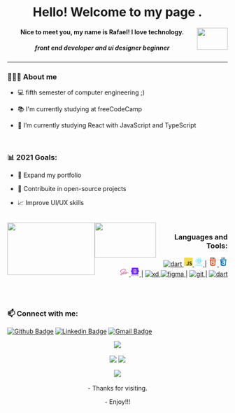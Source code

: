  


 
  <h1 align="center">  Hello! Welcome to my page .</h1> <img align="right" width="70" height="50" src="https://media3.giphy.com/media/d8d7kW0JUCUDwHpDsk/200w.webp?cid=ecf05e47nztdy9xhkont61aykwkzrh39zjysolffh8whwbep&rid=200w.webp" >
  <h4 align="center"> Nice to meet you, my name is Rafael! I love technology.</h4>  
   <h5 align= "center">   front end developer and ui designer beginner  </h5>  
  <hr/>
  
  
  ###   👨🏿‍🦱  About me 

  
 * 💻  fifth semester of computer engineering   ;)

 * 📚 I'm currently studying at freeCodeCamp

 * 🌱  I’m currently studying React with JavaScript and  TypeScript
<br/>

### 📊  2021 Goals:
   * 📂  Expand my portfolio
   
   * 🤝  Contribuite in open-source projects
    
   * 📈  Improve UI/UX skills

<br/>


<img align="left" width="200" height="120" src="https://media1.giphy.com/media/ZeXZD7VCxJ1EgQuCv5/200.webp?cid=ecf05e47xov8g4hosiakc3cnlxhl9jsttxciz8tb31ogcm8u&rid=200.webp" >
  

<img align="left" width="140" height="80" src="https://media1.giphy.com/media/kcN50NuCFsMlNwKMGj/giphy.webp?cid=ecf05e47qec22mj6d1oogq8bh0hxdvlbjz4flbhttbafo67l&rid=giphy.webp" >


<h3 align= "right" ">Languages and Tools:</h3>
<p  align= "right" ;
> 
 <a href="" target="_blank"> <img src="https://user-images.githubusercontent.com/60978293/113783088-9679da00-9709-11eb-8bd8-dabe8907d340.png" alt="dart" width="20" height="20"/> </a>
  <a href="https://developer.mozilla.org/en-US/docs/Web/JavaScript" target="_blank"> <img src="https://raw.githubusercontent.com/devicons/devicon/master/icons/javascript/javascript-original.svg" alt="javascript" width="20" height="20"/> </a> 
 <a href="https://reactjs.org/" target="_blank"> <img src="https://raw.githubusercontent.com/devicons/devicon/master/icons/react/react-original-wordmark.svg" alt="react" width="20" height="20"/> </a>|
  <a href="https://www.w3.org/html/" target="_blank"> <img src="https://raw.githubusercontent.com/devicons/devicon/master/icons/html5/html5-original-wordmark.svg" alt="html5" width="20" height="20"/> </a> 
 <a href="https://www.w3schools.com/css/" target="_blank"> <img src="https://raw.githubusercontent.com/devicons/devicon/master/icons/css3/css3-original-wordmark.svg" alt="css3" width="20" height="20"/> </a> 
  <a href="https://sass-lang.com" target="_blank"> <img src="https://raw.githubusercontent.com/devicons/devicon/master/icons/sass/sass-original.svg" alt="sass" width="20" height="20"/>  
   <a href="https://getbootstrap.com" target="_blank"> <img src="https://raw.githubusercontent.com/devicons/devicon/master/icons/bootstrap/bootstrap-plain-wordmark.svg" alt="bootstrap" width="20" height="20"/> </a>|
  </a> <a href="https://www.adobe.com/products/xd.html" target="_blank"> <img src="https://cdn.worldvectorlogo.com/logos/adobe-xd.svg" alt="xd" width="20" height="20"/> </a> 
   <a href="https://www.figma.com/" target="_blank"> <img src="https://www.vectorlogo.zone/logos/figma/figma-icon.svg" alt="figma" width="20" height="20"/> </a>   |
  <a href="https://git-scm.com/" target="_blank"> <img src="https://www.vectorlogo.zone/logos/git-scm/git-scm-icon.svg" alt="git" width="20" height="20"/> </a>|
 <a href="https://dart.dev" target="_blank"> <img src="https://www.vectorlogo.zone/logos/dartlang/dartlang-icon.svg" alt="dart" width="20" height="20"/> </a>



</p> 
<br/>

<br/>
 
 ### 📫 Connect with me:
 
 [![Github Badge](https://img.shields.io/badge/-Github-000?style=flat-square&logo=Github&logoColor=white&link=https://github.com/Rafael-Yokoyama)](https://github.com/Rafael-Yokoyama)
[![Linkedin Badge](https://img.shields.io/badge/-LinkedIn-blue?style=flat-square&logo=Linkedin&logoColor=white&link=https://www.linkedin.com/in/rafael-yokoyama/)](https://www.linkedin.com/in/rafael-yokoyama/)
[![Gmail Badge](https://img.shields.io/badge/-Gmail-c14438?style=flat-square&logo=Gmail&logoColor=white&link=mailto:rafaelgava921@gmail.com)](mailto:rafaelgava921@gmail.com)
 
 
  <p align="center">
    <img src="https://github-readme-stats.vercel.app/api?username=Rafael-Yokoyama&show_icons=true&theme=dracula"/>
  <br/>
</p>


 
 <p align="center">
 
   <img src="https://github-readme-stats.vercel.app/api/top-langs/?username=Rafael-Yokoyama&layout=compact&theme=dracula"/>
  
   <img src="https://github-readme-streak-stats.herokuapp.com/?user=Rafael-Yokoyama&theme=dracula&count_private=true&show_icons=true&title_color=6e40c9&icon_color=6e40c9&line_height=10" height ="165"/>
  <br/>
</p>
 
  <p align="center">
    <img src="https://github-profile-trophy.vercel.app/?username=Rafael-Yokoyama&row=1&theme=dracula"/>
  <br/>
</p>


   <p align="center">
 - Thanks for visiting. 
    </p>

   <p align="center">
 - Enjoy!!! 
    </p>


 


